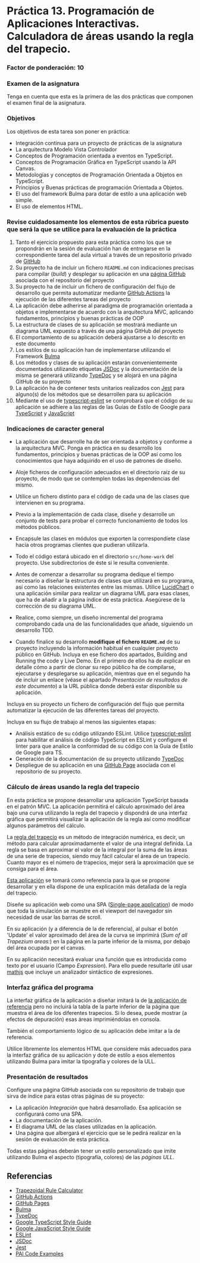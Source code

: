 # Práctica 13. Programación de Aplicaciones Interactivas. Calculadora de áreas usando la regla del trapecio.
### Factor de ponderación: 10 

### Examen de la asignatura
Tenga en cuenta que esta es la primera de las dos prácticas que componen el examen final de la asignatura.

### Objetivos
Los objetivos de esta tarea son poner en práctica:
* Integración continua para un proyecto de prácticas de la asignatura
* La arquitectura Modelo Vista Controlador
* Conceptos de Programación orientada a eventos en TypeScript.
* Conceptos de Programación Gráfica en TypeScript usando la API Canvas.
* Metodologías y conceptos de Programación Orientada a Objetos en TypeScript.
* Principios y Buenas prácticas de programación Orientada a Objetos.
* El uso del framework Bulma para dotar de estilo a una aplicación web simple.
* El uso de elementos HTML.

### Revise cuidadosamente los elementos de esta rúbrica puesto que será la que se utilice para la evaluación de la práctica

1. Tanto el ejercicio propuesto para esta práctica como los que se propondrán en la sesión de evaluación
   han de entregarse en la correspondiente tarea del aula virtual a través de un repositorio privado de
   [GitHub](https://github.com/)
1. Su proyecto ha de incluir un fichero `README.md` con indicaciones precisas para compilar (*build*) y desplegar su aplicación en una 
   [página GitHub](https://pages.github.com/)
   asociada con el repositorio del proyecto
1. Su proyecto ha de incluir un fichero de configuración del flujo de desarrollo que permita automatizar mediante 
   [GitHub Actions](https://github.com/features/actions)
   la ejecución de las diferentes tareas del proyecto
1. La aplicación debe adherirse al paradigma de programación orientada a objetos e implementarse de acuerdo con la arquitectura MVC, 
   aplicando fundamentos, principios y buenas prácticas de OOP
1. La estructura de clases de su aplicación se mostrará mediante un diagrama UML expuesto a través de una página GitHub del proyecto
1. El comportamiento de su aplicación deberá ajustarse a lo descrito en este documento
1. Los estilos de su aplicación han de implementarse utilizando el Framework
   [Bulma](https://bulma.io/)
1. Los métodos y clases de su aplicación estarán convenientemente documentados utilizando etiquetas
   [JSDoc](https://jsdoc.app/)
   y la documentación de la misma se generará utilizando
   [TypeDoc](https://typedoc.org/)
   y se alojará en una página GitHub de su proyecto
1. La aplicación ha de contener tests unitarios realizados con 
   [Jest](https://jestjs.io/)
   para alguno(s) de los métodos que se desarrollen para su aplicación
1. Mediante el uso de 
   [typescript-eslint](https://typescript-eslint.io/)
   se comprobará que el código de su aplicación se adhiere a las reglas de las Guías de Estilo de Google para 
   [TypeScript](https://google.github.io/styleguide/tsguide.html)
   y
   [JavaScript](https://google.github.io/styleguide/jsguide.html)

### Indicaciones de caracter general
* La aplicación que desarrolle ha de ser orientada a objetos y conforme a la arquitectura MVC.
Ponga en práctica en su desarrollo los fundamentos, principios y buenas prácticas de la OOP así como los
conocimientos que haya adquirido en el uso de patrones de diseño.

* Aloje ficheros de configuración adecuados en el directorio raíz de su proyecto, de modo que se contemplen todas las dependencias del mismo.

* Utilice un fichero distinto para el código de cada una de las clases que intervienen en su programa.

* Previo a la implementación de cada clase, diseñe y desarrolle un conjunto de tests para probar el correcto
 funcionamiento de todos los métodos públicos.

* Encapsule las clases en módulos que exporten la correspondiete clase hacia otros programas clientes que pudieran utilizarla.

* Todo el código estará ubicado en el directorio `src/home-work` del proyecto. Use subdirectorios de éste si le resulta conveniente.

* Antes de comenzar a desarrollar su programa dedique el tiempo necesario a diseñar la estructura de clases que 
utilizará en su programa, así como las relaciones existentes entre las mismas. 
Utilice 
[LucidChart](https://www.lucidchart.com/pages/es)
o una aplicación similar para realizar un diagrama UML para esas clases, que ha de añadir a la página índice de esta práctica. Asegúrese de la corrección de su diagrama UML.

* Realice, como siempre, un diseño incremental del programa comprobando cada una de las funcionalidades que añade, siguiendo un
desarrollo TDD.

* Cuando finalice su desarrollo **modifique el fichero `README.md`** de su proyecto incluyendo la información habitual en cualquier proyecto público en GitHub. 
Incluya en ese fichero dos apartados, Building and Running the code y Live Demo. 
En el primero de ellos ha de explicar en detalle cómo a partir de clonar su repo público ha de compilarse, ejecutarse y desplegarse su aplicación, 
mientras que en el segundo ha de incluir un enlace (véase el apartado *Presentación de resultados de este documento*) a la URL pública donde deberá estar disponible su aplicación.

Incluya en su proyecto un fichero de configuración del flujo que permita automatizar la ejecución de las
diferentes tareas del proyecto.

Incluya en su flujo de trabajo al menos las siguientes etapas:
* Análisis estático de su código utilizando ESLint. Utilice 
[typescript-eslint](https://typescript-eslint.io/)
para habilitar el análisis de código TypeScript en ESLint y configure el linter para que analice la
conformidad de su código con la Guía de Estilo de Google para TS.
* Generación de la documentación de su proyecto utilizando
[TypeDoc](https://typedoc.org/)
* Despliegue de su aplicación en una 
[GitHub Page](https://pages.github.com/) 
asociada con el repositorio de su proyecto.

### Cálculo de áreas usando la regla del trapecio 
En esta práctica se propone desarrollar una aplicación TypeScript basada en el patrón MVC.
La aplicación permitirá el cálculo aproximado del área bajo una curva utilizando la regla del trapecio y
dispondrá de una interfaz gráfica que permitirá visualizar la aplicación de la regla así como modificar
algunos parámetros del cálculo.

La 
[regla del trapecio](https://en.wikipedia.org/wiki/Trapezoidal_rule)
es un método de integración numérica, es decir, un método para calcular aproximadamente el valor de una integral definida. 
La regla se basa en aproximar el valor de la integral por la suma de las áreas de una serie de trapecios,
siendo muy fácil calcular el área de un trapecio.
Cuanto mayor es el número de trapecios, mejor será la aproximación que se consiga para el área.

[Esta aplicación](https://academo.org/demos/trapezoidal-rule-calculator/)
se tomará como referencia para la que se propone desarrollar y en ella dispone de una explicación más
detallada de la regla del trapecio.

Diseñe su aplicación web como una SPA
([Single-page application](https://en.wikipedia.org/wiki/Single-page_application))
de modo que toda la simulación se muestre en el viewport del navegador sin necesidad de usar las barras de scroll.

En su aplicación (y a diferencia de la de referencia), al pulsar el botón 'Update' el valor aproximado del área de la
curva se imprimirá (*Sum of all Trapezium areas:*) en la página en la parte inferior de la misma, por debajo
del área ocupada por el canvas.

En su aplicación necesitará evaluar una función que es introducida como texto por el usuario (Campo *Expression*).
Para ello puede resultarle útil usar
[mathjs](https://mathjs.org/)
que incluye un analizador sintáctico de expresiones.

### Interfaz gráfica del programa
La interfaz gráfica de la aplicación a diseñar imitará la de
[la aplicación de referencia](https://academo.org/demos/trapezoidal-rule-calculator/)
pero no incluirá la tabla de la parte inferior de la página que muestra el área de los diferentes trapecios.
Si lo desea, puede mostrar (a efectos de depuración) esas áreas imprimiéndolas en consola.

También el comportamiento lógico de su aplicación debe imitar a la de referencia.

Utilice libremente los elementos HTML que considere más adecuados para la interfaz gráfica de su aplicación y
dote de estilo a esos elementos utilizando Bulma para imitar la tipografía y colores de la ULL.

### Presentación de resultados
Configure una página GitHub asociada con su repositorio de trabajo que sirva de índice para estas otras
páginas de su proyecto:
* La aplicación *Integración* que habrá desarrollado. Esa aplicación se configurará como una SPA.
* La documentación de la aplicación.
* El diagrama UML de las clases utilizadas en la aplicación.
* Una página que albergará el ejercicio que se le pedirá realizar en la sesión de evaluación de esta práctica.

Todas estas páginas deberán tener un estilo personalizado que imite utilizando Bulma el aspecto (tipografía, colores) de las *páginas ULL*.

## Referencias
* [Trapezoidal Rule Calculator](https://academo.org/demos/trapezoidal-rule-calculator/)
* [GitHub Actions](https://github.com/features/actions)
* [GitHub Pages](https://pages.github.com/)
* [Bulma](https://bulma.io/)
* [TypeDoc](https://typedoc.org/)
* [Google TypeScript Style Guide](https://google.github.io/styleguide/tsguide.html)
* [Google JavaScript Style Guide](https://google.github.io/styleguide/jsguide.html)
* [ESLint](https://eslint.org/)
* [JSDoc](https://jsdoc.app/)
* [Jest](https://jestjs.io/)
* [PAI Code Examples](https://github.com/ULL-ESIT-PAI-2024-2025/PAI-class-code-examples)

